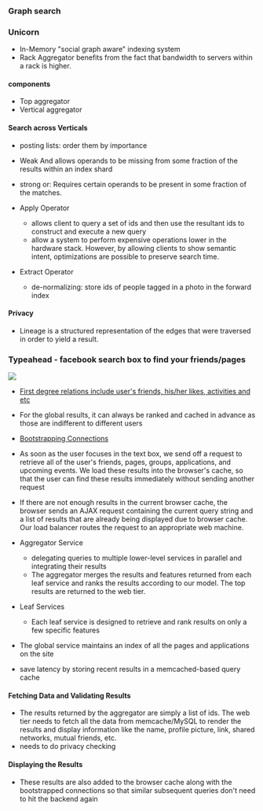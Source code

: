
### Graph search
### Unicorn
- In-Memory "social graph aware" indexing system
- Rack Aggregator benefits from the fact that bandwidth to servers within a rack is higher.

#### components
- Top aggregator
- Vertical aggregator

#### Search across Verticals
- posting lists: order them by importance

- Weak And allows operands to be missing from some fraction of the results within an index shard
- strong or: Requires certain operands to be present in some fraction of the matches.
- Apply Operator
  - allows client to query a set of ids and then use the resultant ids to construct and execute a new query
  - allow a system to perform expensive operations lower in the hardware stack. However, by allowing clients to show semantic intent, optimizations are possible to preserve search time.
- Extract Operator
  - de-normalizing: store ids of people tagged in a photo in the forward index
#### Privacy
- Lineage is a structured representation of the edges that were traversed in order to yield a result.

### Typeahead - facebook search box to find your friends/pages
<img src='http://cdn.usefulstuff.io/2013/03/typeahead_search.jpg' />

- [First degree relations include user's friends, his/her likes, activities and etc](http://shirleyisnotageek.blogspot.com/2016/11/facebook-typeahead-search.html)
- For the global results, it can always be ranked and cached in advance as those are indifferent to different users

- [Bootstrapping Connections](https://www.facebook.com/notes/facebook-engineering/the-life-of-a-typeahead-query/389105248919/)
- As soon as the user focuses in the text box, we send off a request to retrieve all of the user's friends, pages, groups, applications, and upcoming events. We load these results into the browser's cache, so that the user can find these results immediately without sending another request
- If there are not enough results in the current browser cache, the browser sends an AJAX request containing the current query string and a list of results that are already being displayed due to browser cache. Our load balancer routes the request to an appropriate web machine.

- Aggregator Service
  - delegating queries to multiple lower-level services in parallel and integrating their results
  - The aggregator merges the results and features returned from each leaf service and ranks the results according to our model. The top results are returned to the web tier.

- Leaf Services
  - Each leaf service is designed to retrieve and rank results on only a few specific features

- The global service maintains an index of all the pages and applications on the site
- save latency by storing recent results in a memcached-based query cache

#### Fetching Data and Validating Results
- The results returned by the aggregator are simply a list of ids. The web tier needs to fetch all the data from memcache/MySQL to render the results and display information like the name, profile picture, link, shared networks, mutual friends, etc.
- needs to do privacy checking

#### Displaying the Results
- These results are also added to the browser cache along with the bootstrapped connections so that similar subsequent queries don't need to hit the backend again